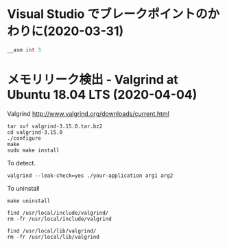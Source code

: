 # Visual Studio でブレークポイントのかわりに(2020-03-31)

```cpp
__asm int 3
```

# メモリリーク検出 - Valgrind at Ubuntu 18.04 LTS (2020-04-04)

Valgrind http://www.valgrind.org/downloads/current.html

```
tar xvf valgrind-3.15.0.tar.bz2
cd valgrind-3.15.0
./configure
make
sudo make install
```

To detect.

```
valgrind --leak-check=yes ./your-application arg1 arg2
```

To uninstall

```
make uninstall

find /usr/local/include/valgrind/
rm -fr /usr/local/include/valgrind

find /usr/local/lib/valgrind/
rm -fr /usr/local/lib/valgrind
```

